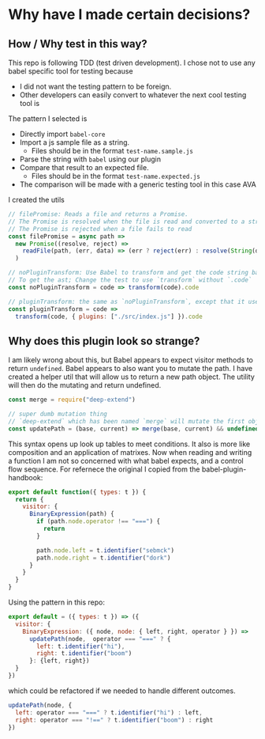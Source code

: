 # Why have I made certain decisions?

## How / Why test in this way?

This repo is following TDD (test driven development).
I chose not to use any babel specific tool for testing because

* I did not want the testing pattern to be foreign.
* Other developers can easily convert to whatever the next cool testing tool is

The pattern I selected is

* Directly import `babel-core`
* Import a js sample file as a string.
  * Files should be in the format `test-name.sample.js`
* Parse the string with `babel` using our plugin
* Compare that result to an expected file.
  * Files should be in the format `test-name.expected.js`
* The comparison will be made with a generic testing tool in this case AVA

I created the utils

```javascript
// filePromise: Reads a file and returns a Promise.
// The Promise is resolved when the file is read and converted to a string.
// The Promise is rejected when a file fails to read
const filePromise = async path =>
  new Promise((resolve, reject) =>
    readFile(path, (err, data) => (err ? reject(err) : resolve(String(data))))
  )
```

```javascript
// noPluginTransform: Use Babel to transform and get the code string back.
// To get the ast; Change the test to use `transform` without `.code`
const noPluginTransform = code => transform(code).code
```

```javascript
// pluginTransform: the same as `noPluginTransform`, except that it uses the plugin
const pluginTransform = code =>
  transform(code, { plugins: ["./src/index.js"] }).code
```

## Why does this plugin look so strange?

I am likely wrong about this, but Babel appears to expect visitor methods to return `undefined`. Babel appears to also want you to mutate the path. I have created a helper util that will allow us to return a new path object. The utility will then do the mutating and return undefined.

```javascript
const merge = require("deep-extend")

// super dumb mutation thing
// `deep-extend` which has been named `merge` will mutate the first object
const updatePath = (base, current) => merge(base, current) && undefined
```

This syntax opens up look up tables to meet conditions. It also is more like composition and an application of matrixes. Now when reading and writing a function I am not so concerned with what babel expects, and a control flow sequence. For refernece the original I copied from the babel-plugin-handbook:

```javascript
export default function({ types: t }) {
  return {
    visitor: {
      BinaryExpression(path) {
        if (path.node.operator !== "===") {
          return
        }

        path.node.left = t.identifier("sebmck")
        path.node.right = t.identifier("dork")
      }
    }
  }
}
```

Using the pattern in this repo:

```javascript
export default = ({ types: t }) => ({
  visitor: {
    BinaryExpression: ({ node, node: { left, right, operator } }) =>
      updatePath(node,  operator === "===" ? {
        left: t.identifier("hi"),
        right: t.identifier("boom")
      }: {left, right})
  }
})
```

which could be refactored if we needed to handle different outcomes.

```javascript
updatePath(node, {
  left: operator === "===" ? t.identifier("hi") : left,
  right: operator === "!==" ? t.identifier("boom") : right
})
```
